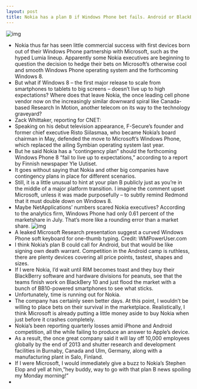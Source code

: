 ```yaml
---
layout: post
title: Nokia has a plan B if Windows Phone bet fails. Android or BlackBerry?
---
```

![img](http://media.idownloadblog.com/wp-content/uploads/2012/03/nokia-lumia.jpg)
* Nokia thus far has seen little commercial success with first devices born out of their Windows Phone partnership with Microsoft, such as the hyped Lumia lineup. Apparently some Nokia executives are beginning to question the decision to hedge their bets on Microsoft’s otherwise cool and smooth Windows Phone operating system and the forthcoming Windows 8.
* But what if Windows 8 – the first major release to scale from smartphones to tablets to big screens – doesn’t live up to high expectations? Where does that leave Nokia, the once leading cell phone vendor now on the increasingly similar downward spiral like Canada-based Research In Motion, another telecom on its way to the technology graveyard?
* Zack Whittaker, reporting for CNET:
* Speaking on his debut television appearance, F-Secure’s founder and former chief executive Risto Siilasmaa, who became Nokia’s board chairman in May, defended the move to Microsoft’s Windows Phone, which replaced the ailing Symbian operating system last year.
* But he said Nokia has a “contingency plan” should the forthcoming Windows Phone 8 “fail to live up to expectations,” according to a report by Finnish newspaper Yle Uutiset.
* It goes without saying that Nokia and other big companies have contingency plans in place for different scenarios.
* Still, it is a little unusual to hint at your plan B publicly just as you’re in the middle of a major platform transition. I imagine the comment upset Microsoft, unless it was made purposefully – to subtly remind Redmond that it must double down on Windows 8.
* Maybe NetApplications’ numbers scared Nokia executives? According to the analytics firm, Windows Phone had only 0.61 percent of the marketshare in July. That’s more like a rounding error than a market share.
![img](http://media.idownloadblog.com/wp-content/uploads/2012/07/Windows-Phone-curved-keyboard.jpg)
* A leaked Microsoft Research presentation suggest a curved Windows Phone soft keyboard for one-thumb typing. Credit: WMPowerUser.com
* I think Nokia’s plan B could call for Android, but that would be like signing own death warrant. Competition in the Android camp is ruthless, there are plenty devices covering all price points, tastest, shapes and sizes.
* If I were Nokia, I’d wait until RIM becomes toast and they buy their BlackBerry software and hardware divisions for peanuts, see that the teams finish work on BlackBery 10 and just flood the market with a bunch of BB10-powered smartphones to see what sticks.
* Unfortunately, time is running out for Nokia.
* The company has certainly seen better days. At this point, I wouldn’t be willing to place bets on their survival in the marketplace. Realistically, I think Microsoft is already putting a little money aside to buy Nokia when just before it crashes completely.
* Nokia’s been reporting quarterly losses amid iPhone and Android competition, all the while failing to produce an answer to Apple’s device.
* As a result, the once great company said it will lay off 10,000 employees globally by the end of 2013 and shutter research and development facilities in Burnaby, Canada and Ulm, Germany, along with a manufacturing plant in Salo, Finland.
* If I were Microsoft, I would immediately give a buzz to Nokia’s Stephen Elop and yell at him,”hey buddy, way to go with that plan B news spoiling my Monday morning!”
*  

